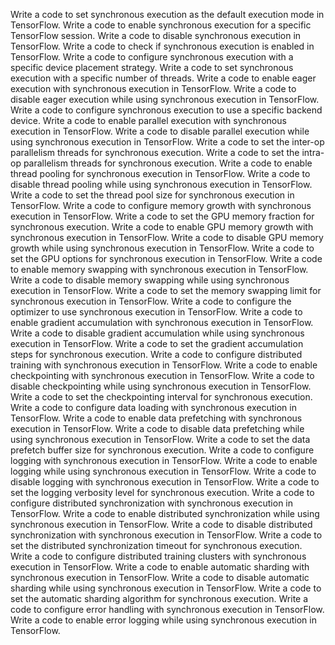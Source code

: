 Write a code to set synchronous execution as the default execution mode in TensorFlow.
Write a code to enable synchronous execution for a specific TensorFlow session.
Write a code to disable synchronous execution in TensorFlow.
Write a code to check if synchronous execution is enabled in TensorFlow.
Write a code to configure synchronous execution with a specific device placement strategy.
Write a code to set synchronous execution with a specific number of threads.
Write a code to enable eager execution with synchronous execution in TensorFlow.
Write a code to disable eager execution while using synchronous execution in TensorFlow.
Write a code to configure synchronous execution to use a specific backend device.
Write a code to enable parallel execution with synchronous execution in TensorFlow.
Write a code to disable parallel execution while using synchronous execution in TensorFlow.
Write a code to set the inter-op parallelism threads for synchronous execution.
Write a code to set the intra-op parallelism threads for synchronous execution.
Write a code to enable thread pooling for synchronous execution in TensorFlow.
Write a code to disable thread pooling while using synchronous execution in TensorFlow.
Write a code to set the thread pool size for synchronous execution in TensorFlow.
Write a code to configure memory growth with synchronous execution in TensorFlow.
Write a code to set the GPU memory fraction for synchronous execution.
Write a code to enable GPU memory growth with synchronous execution in TensorFlow.
Write a code to disable GPU memory growth while using synchronous execution in TensorFlow.
Write a code to set the GPU options for synchronous execution in TensorFlow.
Write a code to enable memory swapping with synchronous execution in TensorFlow.
Write a code to disable memory swapping while using synchronous execution in TensorFlow.
Write a code to set the memory swapping limit for synchronous execution in TensorFlow.
Write a code to configure the optimizer to use synchronous execution in TensorFlow.
Write a code to enable gradient accumulation with synchronous execution in TensorFlow.
Write a code to disable gradient accumulation while using synchronous execution in TensorFlow.
Write a code to set the gradient accumulation steps for synchronous execution.
Write a code to configure distributed training with synchronous execution in TensorFlow.
Write a code to enable checkpointing with synchronous execution in TensorFlow.
Write a code to disable checkpointing while using synchronous execution in TensorFlow.
Write a code to set the checkpointing interval for synchronous execution.
Write a code to configure data loading with synchronous execution in TensorFlow.
Write a code to enable data prefetching with synchronous execution in TensorFlow.
Write a code to disable data prefetching while using synchronous execution in TensorFlow.
Write a code to set the data prefetch buffer size for synchronous execution.
Write a code to configure logging with synchronous execution in TensorFlow.
Write a code to enable logging while using synchronous execution in TensorFlow.
Write a code to disable logging with synchronous execution in TensorFlow.
Write a code to set the logging verbosity level for synchronous execution.
Write a code to configure distributed synchronization with synchronous execution in TensorFlow.
Write a code to enable distributed synchronization while using synchronous execution in TensorFlow.
Write a code to disable distributed synchronization with synchronous execution in TensorFlow.
Write a code to set the distributed synchronization timeout for synchronous execution.
Write a code to configure distributed training clusters with synchronous execution in TensorFlow.
Write a code to enable automatic sharding with synchronous execution in TensorFlow.
Write a code to disable automatic sharding while using synchronous execution in TensorFlow.
Write a code to set the automatic sharding algorithm for synchronous execution.
Write a code to configure error handling with synchronous execution in TensorFlow.
Write a code to enable error logging while using synchronous execution in TensorFlow.